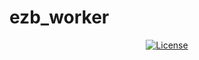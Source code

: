 # ezb_worker

<p align="center">
<a href="LICENSE"><img src="https://img.shields.io/badge/license-MIT-brightgreen.svg" alt="License"></a></p>